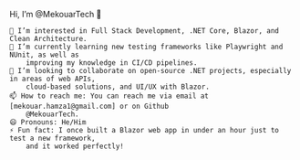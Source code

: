 Hi, I’m @MekouarTech 👋

    👀 I’m interested in Full Stack Development, .NET Core, Blazor, and Clean Architecture.
    🌱 I’m currently learning new testing frameworks like Playwright and NUnit, as well as 
        improving my knowledge in CI/CD pipelines.
    💞️ I’m looking to collaborate on open-source .NET projects, especially in areas of web APIs, 
        cloud-based solutions, and UI/UX with Blazor.
    📫 How to reach me: You can reach me via email at [mekouar.hamza1@gmail.com] or on Github 
        @MekouarTech.
    😄 Pronouns: He/Him
    ⚡ Fun fact: I once built a Blazor web app in under an hour just to test a new framework,
        and it worked perfectly!

<!---
MekouarTech/MekouarTech is a ✨ special ✨ repository because its `README.md` (this file) appears on your GitHub profile.
You can click the Preview link to take a look at your changes.
--->
